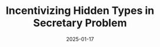 ---
title: "Incentivizing Hidden Types in Secretary Problem"
collection: publications
link: https://doi.org/10.1007/s00182-025-00922-w
venue: "International Journal of Game Theory"
date: 2025-01-17
tags:
 - theoretical
coauthor: "Longjian Li"
wpurl: https://arxiv.org/abs/2208.05897
slides: https://alexisakira.github.io/files/slides/slides_secretary.pdf
code: https://alexisakira.github.io/files/code_secretary_problem.zip
---